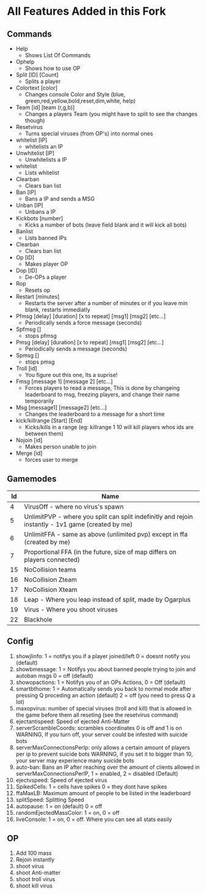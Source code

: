 # All Features Added in this Fork


## Commands
 - Help
   * Shows List Of Commands
 - Ophelp
   * Shows how to use OP
 - Split [ID] [Count]
   * Splits a player
 - Colortext [color]
   * Changes console Color and Style (blue, green,red,yellow,bold,reset,dim,white, help)
 - Team [id] [team (r,g,b)]
   * Changes a players Team (you might have to split to see the changes though)
 - Resetvirus
   * Turns special viruses (from OP's) into normal ones
 - whitelist [IP]
   * whitelists an IP
 - Unwhitelist [IP]
   * Unwhitelists a IP
 - whitelist
   * Lists whitelist
 - Clearban
   * Clears ban list
 - Ban [IP]
   * Bans a IP and sends a MSG
 - Unban [IP]
   * Unbans a IP
 - Kickbots [number]
   * Kicks a number of bots (leave field blank and it will kick all bots)
 - Banlist
   * Lists banned IPs
 - Clearban
   * Clears ban list
 - Op [ID]
   * Makes player OP
 - Dop [ID]
   * De-OPs a player
 - Rop
   * Resets op
 - Restart [minutes]
   * Restarts the server after a number of minutes or if you leave min blank, restarts immediatly
 - Pfmsg [delay] [duration] [x to repeat] [msg1] [msg2] [etc...]
   * Periodically sends a force message (seconds)
 - Spfmsg []
   * stops pfmsg
 - Pmsg [delay] [duration] [x to repeat] [msg1] [msg2] [etc...]
   * Periodically sends a message (seconds)
 - Spmsg []
   * stops pmsg
 - Troll [id]
   * You figure out this one, Its a suprise!
 - Fmsg [message 1] [message 2] [etc...]
   * Forces players to read a message, This is done by changeing leaderboard to msg, freezing players, and change their name temporarily
 - Msg [message1] [message2] [etc...]
   * Changes the leaderboard to a message for a short time
 - kick/killrange [Start] [End]
   * Kicks/kills in a range (eg: killrange 1 10 will kill players whos ids are between them)
 - Nojoin [id]
   * Makes person unable to join
 - Merge [id]
   * forces user to merge
  
## Gamemodes

Id   | Name
-----|--------------
4    | VirusOff - where no virus's spawn
5    | UnlimitPVP - where you split can split indefinitly and rejoin instantly - 1v1 game (created by me)
6    | UnlimitFFA - same as above (unlimited pvp) except in ffa (created by me)
7    | Proportional FFA (in the future, size of map differs on players connected)
15   | NoCollision teams
16   | NoCollision Zteam
17   | NoCollision Xteam
18   | Leap - Where you leap instead of split, made by Ogarplus
19   | Virus - Where you shoot viruses
22   | Blackhole

## Config

1. showjlinfo: 1 = notifys you if a player joined/left 0 = doesnt notify you (default)
2. showbmessage: 1 = Notifys you about banned people trying to join and autoban msgs 0 = off (default)
3. showopactions: 1 = Notifys you of an OPs Actions, 0 = Off (default)
4. smartbthome: 1 = Automatically sends you back to normal mode after pressing Q proceding an action (default) 2 = off (you need to press Q a lot)
5. maxopvirus: number of special viruses (troll and kill) that is allowed in the game before them all reseting (see the resetvirus command)
6. ejectantispeed: Speed of ejected Anti-Matter
7. serverScrambleCoords: scrambles coordinates 0 is off and 1 is on WARNING, If you turn off, your server could be infested with suicide bots
8. serverMaxConnectionsPerIp: only allows a certain amount of players per ip to prevent suicide bots WARNING, if you set it to bigger than 10, your server may experience many suicide bots
9. auto-ban: Bans an IP after reaching over the amount of clients allowed in serverMaxConnectionsPerIP, 1 = enabled, 2 = disabled (Default)
10. ejectvspeed: Speed of ejected virus
11. SpikedCells: 1 = cells have spikes 0 = they dont have spikes
12. ffaMaxLB: Maximum amount of people to be listed in the leaderboard
13. splitSpeed: Splitting Speed
14. autopause: 1 = on (default) 0 = off
15. randomEjectedMassColor: 1 = on, 0 = off
16. liveConsole: 1 = on, 0 = off. Where you can see all stats easily

## OP

1. Add 100 mass
2. Rejoin instantly
3. shoot virus
4. shoot Anti-matter
5. shoot troll virus
6. shoot kill virus
